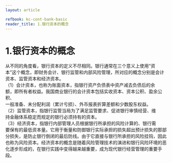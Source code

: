 ```yaml
---
layout: article

refbook: kc-cont-bank-basic
reader_title: 1.银行资本的概念
---
```


# 1.银行资本的概念

从不同的角度看，银行资本的定义不尽相同。银行通常在三个意义上使用“资<br />
    本”这个概念，即财务会计、银行监管和内部风险管理，所对应的概念分别是会计<br />
    资本、监管资本和经济资本。<br />
    （1）会计资本，也称为账面资本，指银行资产负债表中资产减去负债后的余<br />
    额，即所有者权益。我国商业银行的会计资本包括实收资本、资本公积、盈余公积、<br />
    一般准备、未分配利润（累计亏损）、外币报表折算差额和少数股东权益。<br />
    （2）监管资本，指银行监管当局为了满足监管要求、促进银行审慎经营、维<br />
    持金融体系稳定而规定的银行必须持有的资本。<br />
    （3）经济资本，指银行内部管理人员根据银行所承担的风险计算的、银行需<br />
    要保有的最低资本量。它用于衡量和防御银行实际承担的损失超出预计损失的那部<br />
    分损失，是防止银行倒闭的最后防线。由于它直接与银行所承担的风险挂钩，因此<br />
    也称为风险资本。经济资本的概念是随着风险管理技术的演进和银行风险环境的恶<br />
  化逐步形成的，在银行实践中变得越来越重要，成为现代银行经营管理的重要手段。